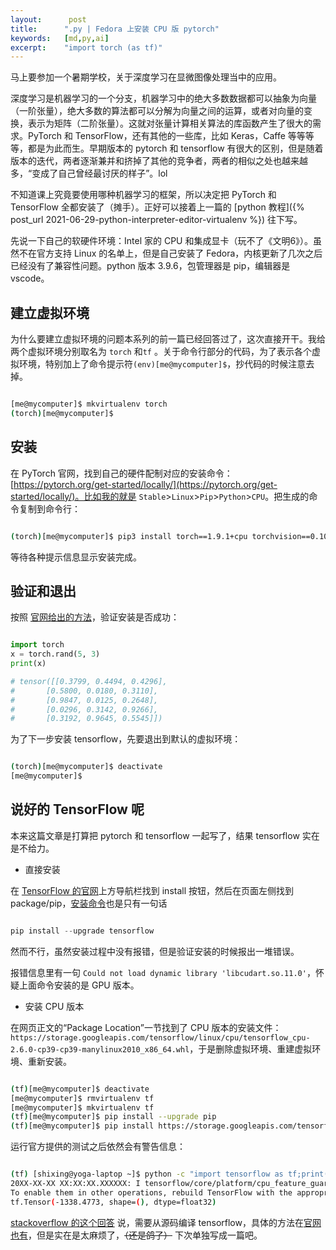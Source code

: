 ```yaml
---
layout:      post
title:      ".py | Fedora 上安装 CPU 版 pytorch"
keywords:   [md,py,ai]
excerpt:    "import torch (as tf)"
---
```


马上要参加一个暑期学校，关于深度学习在显微图像处理当中的应用。

深度学习是机器学习的一个分支，机器学习中的绝大多数数据都可以抽象为向量（一阶张量），绝大多数的算法都可以分解为向量之间的运算，或者对向量的变换，表示为矩阵（二阶张量）。这就对张量计算相关算法的库函数产生了很大的需求。PyTorch 和 TensorFlow，还有其他的一些库，比如 Keras，Caffe 等等等等，都是为此而生。早期版本的 pytorch 和 tensorflow 有很大的区别，但是随着版本的迭代，两者逐渐兼并和挤掉了其他的竞争者，两者的相似之处也越来越多，“变成了自己曾经最讨厌的样子”。lol

不知道课上究竟要使用哪种机器学习的框架，所以决定把 PyTorch 和 TensorFlow 全都安装了（摊手）。正好可以接着上一篇的 [python 教程]({% post_url 2021-06-29-python-interpreter-editor-virtualenv %}) 往下写。

先说一下自己的软硬件环境：Intel 家的 CPU 和集成显卡（玩不了《文明6》）。虽然不在官方支持 Linux 的名单上，但是自己安装了 Fedora，内核更新了几次之后已经没有了兼容性问题。python 版本 3.9.6，包管理器是 pip，编辑器是 vscode。

## 建立虚拟环境

为什么要建立虚拟环境的问题本系列的前一篇已经回答过了，这次直接开干。我给两个虚拟环境分别取名为 `torch` 和`tf` 。关于命令行部分的代码，为了表示各个虚拟环境，特别加上了命令提示符`(env)[me@mycomputer]$`，抄代码的时候注意去掉。

```bash

[me@mycomputer]$ mkvirtualenv torch
(torch)[me@mycomputer]$
```

## 安装

在 PyTorch 官网，找到自己的硬件配制对应的安装命令：[https://pytorch.org/get-started/locally/](https://pytorch.org/get-started/locally/)。比如我的就是 `Stable`>`Linux`>`Pip`>`Python`>`CPU`。把生成的命令复制到命令行：

```bash

(torch)[me@mycomputer]$ pip3 install torch==1.9.1+cpu torchvision==0.10.1+cpu torchaudio==0.9.1 -f https://download.pytorch.org/whl/torch_stable.html
```

等待各种提示信息显示安装完成。

## 验证和退出

按照 [官网给出的方法](https://pytorch.org/get-started/locally/#linux-verification)，验证安装是否成功：

```python

import torch
x = torch.rand(5, 3)
print(x)

# tensor([[0.3799, 0.4494, 0.4296],
#       [0.5800, 0.0180, 0.3110],
#       [0.9847, 0.0125, 0.2648],
#       [0.0296, 0.3142, 0.9266],
#       [0.3192, 0.9645, 0.5545]])
```

为了下一步安装 tensorflow，先要退出到默认的虚拟环境：

```bash

(torch)[me@mycomputer]$ deactivate
[me@mycomputer]$
```

## 说好的 TensorFlow 呢

本来这篇文章是打算把  pytorch 和 tensorflow 一起写了，结果 tensorflow 实在是不给力。

- 直接安装

在 [TensorFlow 的官网](https://www.tensorflow.org/install)上方导航栏找到 install 按钮，然后在页面左侧找到 package/pip，[安装命令](https://www.tensorflow.org/install/pip#3.-install-the-tensorflow-pip-package)也是只有一句话

```python

pip install --upgrade tensorflow
```

然而不行，虽然安装过程中没有报错，但是验证安装的时候报出一堆错误。

报错信息里有一句 `Could not load dynamic library 'libcudart.so.11.0'`，怀疑上面命令安装的是 GPU 版本。

- 安装 CPU 版本

在网页正文的“Package Location”一节找到了 CPU 版本的安装文件：`https://storage.googleapis.com/tensorflow/linux/cpu/tensorflow_cpu-2.6.0-cp39-cp39-manylinux2010_x86_64.whl`，于是删除虚拟环境、重建虚拟环境、重新安装。

```bash

(tf)[me@mycomputer]$ deactivate
[me@mycomputer]$ rmvirtualenv tf
[me@mycomputer]$ mkvirtualenv tf
(tf)[me@mycomputer]$ pip install --upgrade pip
(tf)[me@mycomputer]$ pip install https://storage.googleapis.com/tensorflow/linux/cpu/tensorflow_cpu-2.6.0-cp39-cp39-manylinux2010_x86_64.whl
```

运行官方提供的测试之后依然会有警告信息：

```bash

(tf) [shixing@yoga-laptop ~]$ python -c "import tensorflow as tf;print(tf.reduce_sum(tf.random.normal([1000, 1000])))"
20XX-XX-XX XX:XX:XX.XXXXXX: I tensorflow/core/platform/cpu_feature_guard.cc:142] This TensorFlow binary is optimized with oneAPI Deep Neural Network Library (oneDNN) to use the following CPU instructions in performance-critical operations:  AVX2 AVX512F FMA
To enable them in other operations, rebuild TensorFlow with the appropriate compiler flags.
tf.Tensor(-1338.4773, shape=(), dtype=float32)
```

[stackoverflow 的这个回答](https://stackoverflow.com/questions/47068709/your-cpu-supports-instructions-that-this-tensorflow-binary-was-not-compiled-to-u) 说，需要从源码编译 tensorflow，具体的方法在[官网也有](https://www.tensorflow.org/install/source#linux)，但是实在是太麻烦了，~~（还是鸽了）~~ 下次单独写成一篇吧。